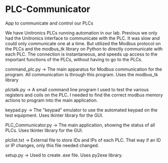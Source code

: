# PLC-Communicator
App to communicate and control our PLCs

We have Unitronics PLCs running automation in our lab. Previous we only had the Unitronics interface to communicate with the PLC. It was slow and could only communicate one at a time. But utilized the Modbus protocol on the PLCs and the modbus_tk library on Python to directly communicate with each PLC. The connection is instantaneous, and speeds up access to the important functions of the PLCs, without having to go to the PLCs.

command_plc.py -> The main apparatus for Modbus communication for the program. All communication is through this program. Uses the modbus_tk library

plctalk.py -> A small command line program I used to test the various registers and coils on the PLC. I needed to find the correct modbus memory actions to program into the main application.

keypad.py -> The "keypad" emulator to use the automated keypad on the test equipment. Uses tkinter library for the GUI.

PLC_Communicator.py -> The main application, showing the status of all PLCs. Uses tkinter library for the GUI.

plclist.txt -> External file to store IDs and IPs of each PLC. That way if an ID or IP changes, only this file needed changed.

setup.py -> Used to create .exe file. Uses py2exe library.


